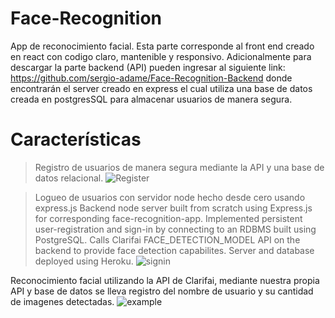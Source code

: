 # Face-Recognition
App de reconocimiento facial. Esta parte corresponde al front end creado en react con codigo claro, mantenible y responsivo.
Adicionalmente para descargar la parte backend (API) pueden ingresar al siguiente link: https://github.com/sergio-adame/Face-Recognition-Backend donde encontrarán el server creado en express el cual utiliza una base de datos creada en postgresSQL para almacenar usuarios de manera segura.

# Características


>Registro de usuarios de manera segura mediante la API y una base de datos relacional.
![Register](https://user-images.githubusercontent.com/93287746/150066963-be3ac9bf-e983-407a-a0ff-a27c2e0e75c7.jpg)



>Logueo de usuarios con servidor node hecho desde cero usando express.js
Backend node server built from scratch using Express.js for corresponding face-recognition-app. Implemented persistent user-registration and sign-in by connecting to an RDBMS built using PostgreSQL. Calls Clarifai FACE_DETECTION_MODEL API on the backend to provide face detection capabilites. Server and database deployed using Heroku.
![signin](https://user-images.githubusercontent.com/93287746/150067107-d5249c15-cac3-4d06-9b22-fe0741ca6ba5.jpg)



Reconocimiento facial utilizando la API de Clarifai, mediante nuestra propia API y base de datos se lleva registro del nombre de usuario y su cantidad de imagenes detectadas.
![example](https://user-images.githubusercontent.com/93287746/150067213-2bd701ff-c315-4806-9549-75e0319a9f4f.jpg)
